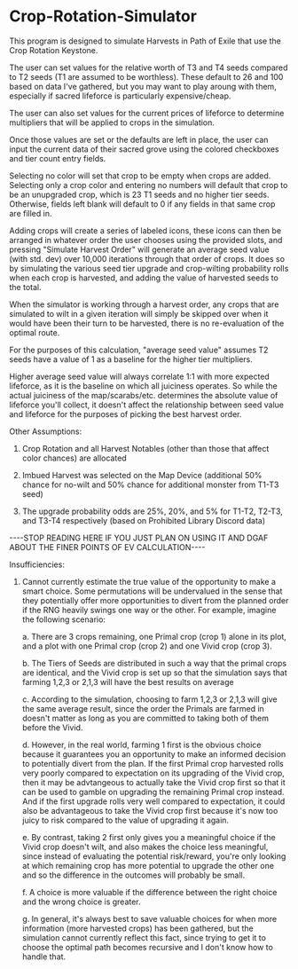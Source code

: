 # Crop-Rotation-Simulator

This program is designed to simulate Harvests in Path of Exile that use the Crop Rotation Keystone. 

The user can set values for the relative worth of T3 and T4 seeds compared to T2 seeds (T1 are assumed to be worthless).
            These default to 26 and 100 based on data I've gathered, but you may want to play aroung with them, especially if sacred lifeforce is particularly expensive/cheap. 

The user can also set values for the current prices of lifeforce to determine multipliers that will be applied to crops in the simulation. 

Once those values are set or the defaults are left in place, the user can input the current data of their sacred grove using the colored checkboxes and tier count entry fields. 

Selecting no color will set that crop to be empty when crops are added. 
Selecting only a crop color and entering no numbers will default that crop to be an unupgraded crop, which is 23 T1 seeds and no higher tier seeds. 
Otherwise, fields left blank will default to 0 if any fields in that same crop are filled in. 

Adding crops will create a series of labeled icons, these icons can then be arranged in whatever order the user chooses using the provided slots, and pressing "Simulate Harvest Order" will generate an average seed value (with std. dev) over 10,000 iterations through that order of crops. It does so by simulating the various seed tier upgrade and crop-wilting probability rolls when each crop is harvested, and adding the value of harvested seeds to the total. 

When the simulator is working through a harvest order, any crops that are simulated to wilt in a given iteration will simply be skipped over when it would have been their turn to be harvested, there is no re-evaluation of the optimal route.

For the purposes of this calculation, "average seed value" assumes T2 seeds have a value of 1 as a baseline for the higher tier multipliers.  

Higher average seed value will always correlate 1:1 with more expected lifeforce, as it is the baseline on which all juiciness operates. So while the actual juiciness of the map/scarabs/etc. determines the absolute value of lifeforce you'll collect, it doesn't affect the relationship between seed value and lifeforce for the purposes of picking the best harvest order.  

Other Assumptions:
<break>
1. Crop Rotation and all Harvest Notables (other than those that affect color chances) are allocated
            
2. Imbued Harvest was selected on the Map Device (additional 50% chance for no-wilt and 50% chance for additional monster from T1-T3 seed)
   
3. The upgrade probability odds are 25%, 20%, and 5% for T1-T2, T2-T3, and T3-T4 respectively (based on Prohibited Library Discord data)
   

----STOP READING HERE IF YOU JUST PLAN ON USING IT AND DGAF ABOUT THE FINER POINTS OF EV CALCULATION----


Insufficiencies:
1. Cannot currently estimate the true value of the opportunity to make a smart choice. Some permutations will be undervalued in the sense that they potentially offer more opportunities to divert from the planned order if the RNG heavily swings one way or the other. For example, imagine the following scenario:

   a. There are 3 crops remaining, one Primal crop (crop 1) alone in its plot, and a plot with one Primal crop (crop 2) and one Vivid crop (crop 3).
   
   b. The Tiers of Seeds are distributed in such a way that the primal crops are identical, and the Vivid crop is set up so that the simulation says that farming 1,2,3 or 2,1,3 will have the best results on average 
   
   c. According to the simulation, choosing to farm 1,2,3 or 2,1,3 will give the same average result, since the order the Primals are farmed in doesn't matter as long as you are committed to taking both of them before the Vivid.
   
   d. However, in the real world, farming 1 first is the obvious choice because it guarantees you an opportunity to make an informed decision to potentially divert from the plan. If the first Primal crop harvested rolls very poorly compared to expectation on its upgrading of the Vivid crop, then it may be advtangeous to actually take the Vivid crop first so that it can be used to gamble on upgrading the remaining Primal crop instead. And if the first upgrade rolls very well compared to expectation, it could also be advantageous to take the Vivid crop first because it's now too juicy to risk compared to the value of upgrading it again. 
   
   e. By contrast, taking 2 first only gives you a meaningful choice if the Vivid crop doesn't wilt, and also makes the choice less meaningful, since instead of evaluating the potential risk/reward, you're only looking at which remaining crop has more potential to upgrade the other one and so the difference in the outcomes will probably be small.

   f. A choice is more valuable if the difference between the right choice and the wrong choice is greater. 
               
   g. In general, it's always best to save valuable choices for when more information (more harvested crops) has been gathered, but the simulation cannot currently reflect this fact, since trying to get it to choose the optimal path becomes recursive and I don't know how to handle that.
   
